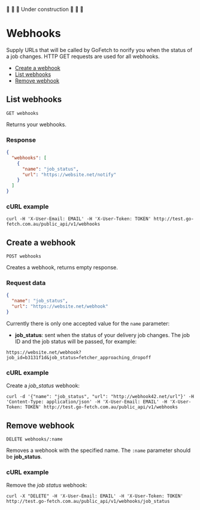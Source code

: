 🚧 🚧 🚧 Under construction 🚧 🚧 🚧
 
# Webhooks

Supply URLs that will be called by GoFetch to norify you when the status of a job changes. HTTP GET requests are used for all webhooks.

* [Create a webhook](#create-a-webhook)
* [List webhooks](#list-webhooks)
* [Remove webhook](#remove-webhook)


## List webhooks

`GET webhooks`

Returns your webhooks.

### Response

```JSON
{
  "webhooks": [
    {
      "name": "job_status",
      "url": "https://website.net/notify"
    }
  ]
}
```

### cURL example

```shell
curl -H 'X-User-Email: EMAIL' -H 'X-User-Token: TOKEN' http://test.go-fetch.com.au/public_api/v1/webhooks
```




## Create a webhook

`POST webhooks`

Creates a webhook, returns empty response.

### Request data

```JSON
{
  "name": "job_status",
  "url": "https://website.net/webhook"
}
```

Currently there is only one accepted value for the `name` parameter:

* **job_status**: sent when the status of your delivery job changes. The job ID and the job status will be passed, for example:

```
https://website.net/webhook?job_id=b3131f1d&job_status=fetcher_approaching_dropoff
```



### cURL example

Create a *job_status* webhook:

```shell
curl -d '{"name": "job_status", "url": "http://webhook42.net/url"}' -H 'Content-Type: application/json' -H 'X-User-Email: EMAIL' -H 'X-User-Token: TOKEN' http://test.go-fetch.com.au/public_api/v1/webhooks
```




## Remove webhook

`DELETE webhooks/:name`

Removes a webhook with the specified name. The `:name` parameter should be **job_status**.

### cURL example

Remove the *job status* webhook:

```shell
curl -X "DELETE" -H 'X-User-Email: EMAIL' -H 'X-User-Token: TOKEN' http://test.go-fetch.com.au/public_api/v1/webhooks/job_status
```


